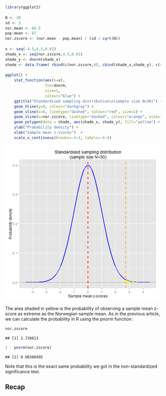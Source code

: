 


```r
library(ggplot2)

N <- 30
sd <- 3
nor.mean <- 68.5
pop.mean <- 67
nor.zscore <- (nor.mean - pop.mean) / (sd / sqrt(N))

x <- seq(-4.5,4.5,0.01)
shade_x <- seq(nor.zscore,4.5,0.01)
shade_y <- dnorm(shade_x)
shade <- data.frame( rbind(c(nor.zscore,0), cbind(shade_x,shade_y), c(4.5,0)) )

ggplot() + 
    stat_function(aes(x=x), 
                  fun=dnorm, 
                  size=1, 
                  colour="blue") +
    ggtitle("Standardized sampling distribution\n(sample size N=30)") + 
    geom_hline(y=0, colour="darkgray") +
    geom_vline(x=0, linetype="dashed", colour="red", size=1) +
    geom_vline(x=nor.zscore, linetype="dashed", colour="orange", size=1) +
    geom_polygon(data = shade, aes(shade_x, shade_y), fill="yellow") +
    ylab("Probability density") + 
    xlab("Sample mean z-scores")  +
    scale_x_continuous(breaks=-4:4, labels=-4:4)
```

![plot of chunk unnamed-chunk-1](figure/unnamed-chunk-1-1.png) 

The area shaded in yellow is the probability of observing a sample mean z-score as extreme
as the Norwegian sample mean.  As in the previous article, we can calculate the probability
in R using the pnorm function:


```r
nor.zscore
```

```
## [1] 2.738613
```

```r
1 - pnorm(nor.zscore)
```

```
## [1] 0.00308495
```

Note that this is the exact same probability we got in the non-standardized significance
test.  

## Recap
